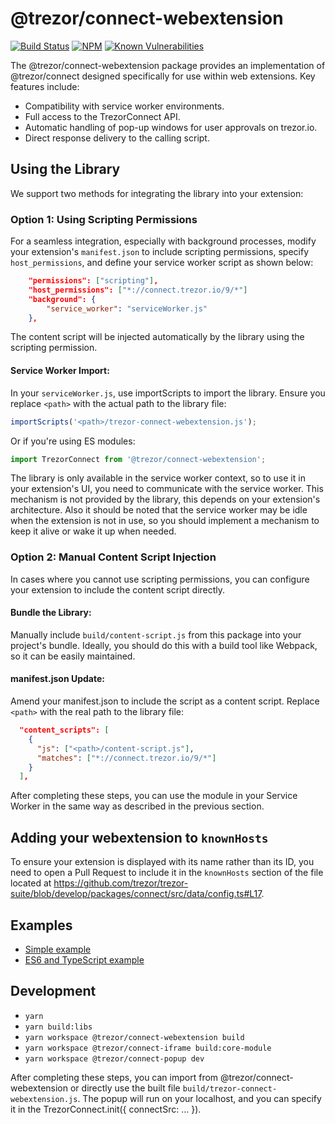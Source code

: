 # @trezor/connect-webextension

[![Build Status](https://github.com/trezor/trezor-suite/actions/workflows/connect-test.yml/badge.svg)](https://github.com/trezor/trezor-suite/actions/workflows/connect-test.yml)
[![NPM](https://img.shields.io/npm/v/@trezor/connect-webextension.svg)](https://www.npmjs.org/package/@trezor/connect-webextension)
[![Known Vulnerabilities](https://snyk.io/test/github/trezor/connect-webextension/badge.svg?targetFile=package.json)](https://snyk.io/test/github/trezor/trezor-suite?targetFile=packages/connect-webextension/package.json)

The @trezor/connect-webextension package provides an implementation of @trezor/connect designed specifically for use within web extensions. Key features include:

-   Compatibility with service worker environments.
-   Full access to the TrezorConnect API.
-   Automatic handling of pop-up windows for user approvals on trezor.io.
-   Direct response delivery to the calling script.

## Using the Library

We support two methods for integrating the library into your extension:

### Option 1: Using Scripting Permissions

For a seamless integration, especially with background processes, modify your extension's `manifest.json` to include scripting permissions, specify `host_permissions`, and define your service worker script as shown below:

```json
    "permissions": ["scripting"],
    "host_permissions": ["*://connect.trezor.io/9/*"]
    "background": {
        "service_worker": "serviceWorker.js"
    },
```

The content script will be injected automatically by the library using the scripting permission.

#### Service Worker Import:

In your `serviceWorker.js`, use importScripts to import the library. Ensure you replace `<path>` with the actual path to the library file:

```javascript
importScripts('<path>/trezor-connect-webextension.js');
```

Or if you're using ES modules:

```javascript
import TrezorConnect from '@trezor/connect-webextension';
```

The library is only available in the service worker context, so to use it in your extension's UI, you need to communicate with the service worker. This mechanism is not provided by the library, this depends on your extension's architecture.
Also it should be noted that the service worker may be idle when the extension is not in use, so you should implement a mechanism to keep it alive or wake it up when needed.

### Option 2: Manual Content Script Injection

In cases where you cannot use scripting permissions, you can configure your extension to include the content script directly.

#### Bundle the Library:

Manually include `build/content-script.js` from this package into your project's bundle.
Ideally, you should do this with a build tool like Webpack, so it can be easily maintained.

#### manifest.json Update:

Amend your manifest.json to include the script as a content script. Replace `<path>` with the real path to the library file:

```json
  "content_scripts": [
    {
      "js": ["<path>/content-script.js"],
      "matches": ["*://connect.trezor.io/9/*"]
    }
  ],
```

After completing these steps, you can use the module in your Service Worker in the same way as described in the previous section.

## Adding your webextension to `knownHosts`

To ensure your extension is displayed with its name rather than its ID, you need to open a Pull Request to include it in the `knownHosts` section of the file located at https://github.com/trezor/trezor-suite/blob/develop/packages/connect/src/data/config.ts#L17.

## Examples

-   [Simple example](https://github.com/trezor/trezor-suite/tree/develop/packages/connect-examples/webextension-mv3-sw)
-   [ES6 and TypeScript example](https://github.com/trezor/trezor-suite/tree/develop/packages/connect-examples/webextension-mv3-sw-ts)

## Development

-   `yarn`
-   `yarn build:libs`
-   `yarn workspace @trezor/connect-webextension build`
-   `yarn workspace @trezor/connect-iframe build:core-module`
-   `yarn workspace @trezor/connect-popup dev`

After completing these steps, you can import from @trezor/connect-webextension or directly use the built file `build/trezor-connect-webextension.js`. The popup will run on your localhost, and you can specify it in the TrezorConnect.init({ connectSrc: ... }).
